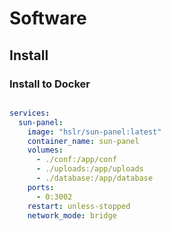 # Software

## Install

### Install to Docker

```shell

```

```yml
services:
  sun-panel:
    image: "hslr/sun-panel:latest"
    container_name: sun-panel
    volumes:
      - ./conf:/app/conf
      - ./uploads:/app/uploads
      - ./database:/app/database
    ports:
      - 0:3002
    restart: unless-stopped
    network_mode: bridge
```
